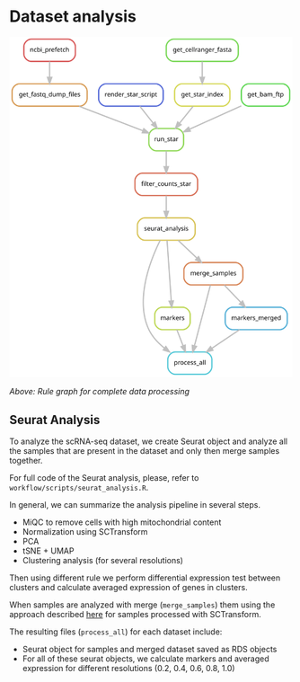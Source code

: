# Dataset analysis

![Rule graph for dataset processing](images/process_rulegraph.svg)

*Above: Rule graph for complete data processing*

## Seurat Analysis

To analyze the scRNA-seq dataset, we create Seurat object and analyze all the samples that
are present in the dataset and only then merge samples together.

For full code of the Seurat analysis, please, refer to `workflow/scripts/seurat_analysis.R`.

In general, we can summarize the analysis pipeline in several steps.

* MiQC to remove cells with high mitochondrial content
* Normalization using SCTransform
* PCA
* tSNE + UMAP
* Clustering analysis (for several resolutions)

Then using different rule we perform differential expression test between clusters and
calculate averaged expression of genes in clusters.

When samples are analyzed with merge (`merge_samples`) them using the approach described
[here](https://satijalab.org/seurat/articles/integration_introduction.html#performing-integration-on-datasets-normalized-with-sctransform-1)
for samples processed with SCTransform.

The resulting files (`process_all`) for each dataset include:

* Seurat object for samples and merged dataset saved as RDS objects
* For all of these seurat objects, we calculate markers and averaged expression 
for different resolutions (0.2, 0.4, 0.6, 0.8, 1.0)

